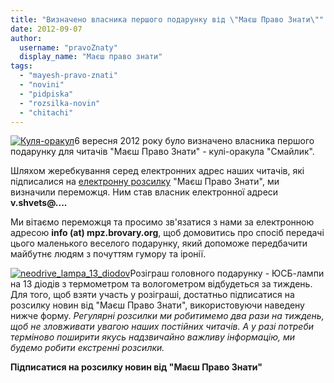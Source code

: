 ```yaml
---
title: "Визначено власника першого подарунку від \"Маєш Право Знати\""
date: 2012-09-07
author: 
  username: "pravoZnaty"
  display_name: "Маєш право знати"
tags: 
  - "mayesh-pravo-znati"
  - "novini"
  - "pidpiska"
  - "rozsilka-novin"
  - "chitachi"
---
```


[![](https://mpz.brovary.org/wp-content/uploads/2012/09/04614.jpg "Куля-оракул")](https://mpz.brovary.org/wp-content/uploads/2012/09/04614.jpg)6 вересня 2012 року було визначено власника першого подарунку для читачів "Маєш Право Знати" - кулі-оракула "Смайлик".

Шляхом жеребкування серед електронних адрес наших читачів, які підписалися на [електронну розсилку](https://mpz.brovary.org/dlya-operativnogo-otrimannya-garyachih-novin-pidpisuytes-na-rozsilku-mayesh-pravo-znati/) "Маєш Право Знати", ми визначили переможця. Ним став власник електронної адреси **v.shvets@....**

Ми вітаємо переможця та просимо зв'язатися з нами за електронною адресою **info (at) mpz.brovary.org**, щоб домовитись про споcіб передачі цього маленького веселого подарунку, який допоможе передбачити майбутнє людям з почуттям гумору та іронії.

[![](https://mpz.brovary.org/wp-content/uploads/2012/09/neodrive_lampa_13_diodov.jpg "neodrive_lampa_13_diodov")](https://mpz.brovary.org/wp-content/uploads/2012/09/neodrive_lampa_13_diodov.jpg)Розіграш головного подарунку - ЮСБ-лампи на 13 діодів з термометром та вологометром відбудеться за тиждень. Для того, щоб взяти участь у розіграші, достатньо підписатися на розсилку новин від "Маєш Право Знати", використовуючи наведену нижче форму. _Регулярні розсилки ми робитимемо два рази на тиждень, щоб не зловживати увагою наших постійних читачів. А у разі потреби терміново поширити якусь надзвичайно важливу інформацію, ми будемо робити екстренні розсилки._

**Підписатися на розсилку новин від "Маєш Право Знати"**

